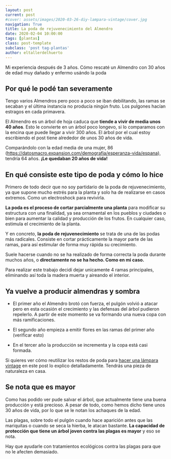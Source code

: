 ```yaml
---
layout: post
current: post
#cover: assets/images/2020-03-26-diy-lampara-vintage/cover.jpg
navigation: True
title: La poda de rejuvenecimiento del Almendro
date: 2020-02-04 10:00:00
tags: [plantas]
class: post-template
subclass: 'post tag-plantas'
author: eltallerdelhuerto
---
```


Mi experiencia después de 3 años. Cómo rescaté un Almendro con 30 años de edad muy dañado y enfermo usándo la poda

## Por qué le podé tan severamente

Tengo varios Almendros pero poco a poco se iban debilitando, las ramas se secaban y el última instancia no producía ningún fruto. Los pulgones hacían estragos en cada primavera.

El Almendro es un árbol de hoja caduca que **tiende a vivir de media unos 40 años**. Esto le convierte en un árbol poco longevo, si lo comparamos con la encina que puede llegar a vivir 300 años. El árbol por el cual estoy escribiendo el post tiene alrededor de unos 30 años de vida.

Comparándolo con la edad media de una mujer, 86 (https://datosmacro.expansion.com/demografia/esperanza-vida/espana), tendría 64 años. **¡Le quedaban 20 años de vida!**

## En qué consiste este tipo de poda y cómo lo hice
Primero de todo decir que no soy partidario de la poda de rejuvenecimiento, ya que supone mucho estrés para la planta y solo ha de realizarse en casos extremos. Como un electroshock para revivirla.

**La poda es el proceso de cortar parcialmente una planta** para modificar su estructura con una finalidad, ya sea ornamental en los pueblos y ciudades o bien para aumentar la calidad y producción de los frutos. En cualquier caso, estimula el crecimiento de la planta.

Y en concreto, **la poda de rejuvenecimiento** se trata de una de las podas más radicales. Consiste en cortar prácticamente la mayor parte de las ramas, para así estimular de forma muy rápida su crecimiento.

Suele hacerse cuando no se ha realizado de forma correcta la poda durante muchos años, o **directamente no se ha hecho. Como en mi caso.**

Para realizar este trabajo decidí dejar unicamente 4 ramas principales, eliminando así toda la madera muerta y aireando el interior.

## Ya vuelve a producir almendras y sombra

- El primer año el Almendro brotó con fuerza, el pulgón volvió a atacar pero en esta ocasión el crecimiento y las defensas del árbol pudieron repelerlo. A partir de este momento se va formando una nueva copa con más ramificaciones. 

- El segundo año empieza a emitir flores en las ramas del primer año (verificar esto)

- En el tercer año la producción se incrementa y la copa está casi formada.

Si quieres ver cómo reutilizar los restos de poda para [hacer una lámpara vintage](http://localhost:4000/diy-lampara-vintage) en este post lo explico detalladamente. Tendrás una pieza de naturaleza en casa.

## Se nota que es mayor
Como has podido ver pude salvar el árbol, que actualmente tiene una buena producción y está precioso. A pesar de todo, como hemos dicho tiene unos 30 años de vida, por lo que se le notan los achaques de la edad.

Las plagas, sobre todo el pulgón cuando hace aparición antes que las mariquitas o cuando se seca la hierba, le atacan bastante. **La capacidad de protección que tiene un árbol joven contra las plagas es mayor** y eso se nota.

Hay que ayudarle con tratamientos ecológicos contra las plagas para que no le afecten demasiado.